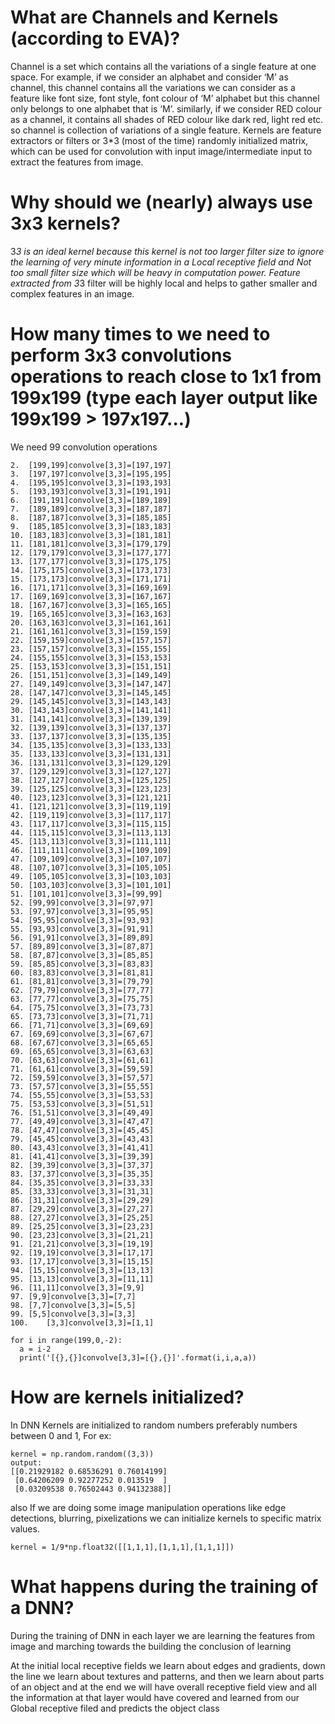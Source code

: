 # What are Channels and Kernels (according to EVA)?
Channel is a set which contains all the variations of a single feature at one space. For example, if we consider an alphabet and consider ‘M’ as channel, this channel contains all the variations we can consider as a feature like font size, font style, font colour of ‘M’ alphabet but this channel only belongs to one alphabet that is ‘M’. similarly, if we consider RED colour as a channel, it contains all shades of RED colour like dark red, light red etc. so channel is collection of variations of a single feature.
Kernels are feature extractors or filters or 3*3 (most of the time) randomly initialized matrix, which can be used for convolution with input image/intermediate input to extract the features from image.

# Why should we (nearly) always use 3x3 kernels?
3*3 is an ideal kernel because this kernel is not too larger filter size to ignore the learning of very minute information in a Local receptive field and Not too small filter size which will be heavy in computation power.
Feature extracted from 3*3 filter will be highly local and helps to gather smaller and complex features in an image.

# How many times to we need to perform 3x3 convolutions operations to reach close to 1x1 from 199x199 (type each layer output like 199x199 > 197x197...)
We need 99 convolution operations
```
2.	[199,199]convolve[3,3]=[197,197]
3.	[197,197]convolve[3,3]=[195,195]
4.	[195,195]convolve[3,3]=[193,193]
5.	[193,193]convolve[3,3]=[191,191]
6.	[191,191]convolve[3,3]=[189,189]
7.	[189,189]convolve[3,3]=[187,187]
8.	[187,187]convolve[3,3]=[185,185]
9.	[185,185]convolve[3,3]=[183,183]
10.	[183,183]convolve[3,3]=[181,181]
11.	[181,181]convolve[3,3]=[179,179]
12.	[179,179]convolve[3,3]=[177,177]
13.	[177,177]convolve[3,3]=[175,175]
14.	[175,175]convolve[3,3]=[173,173]
15.	[173,173]convolve[3,3]=[171,171]
16.	[171,171]convolve[3,3]=[169,169]
17.	[169,169]convolve[3,3]=[167,167]
18.	[167,167]convolve[3,3]=[165,165]
19.	[165,165]convolve[3,3]=[163,163]
20.	[163,163]convolve[3,3]=[161,161]
21.	[161,161]convolve[3,3]=[159,159]
22.	[159,159]convolve[3,3]=[157,157]
23.	[157,157]convolve[3,3]=[155,155]
24.	[155,155]convolve[3,3]=[153,153]
25.	[153,153]convolve[3,3]=[151,151]
26.	[151,151]convolve[3,3]=[149,149]
27.	[149,149]convolve[3,3]=[147,147]
28.	[147,147]convolve[3,3]=[145,145]
29.	[145,145]convolve[3,3]=[143,143]
30.	[143,143]convolve[3,3]=[141,141]
31.	[141,141]convolve[3,3]=[139,139]
32.	[139,139]convolve[3,3]=[137,137]
33.	[137,137]convolve[3,3]=[135,135]
34.	[135,135]convolve[3,3]=[133,133]
35.	[133,133]convolve[3,3]=[131,131]
36.	[131,131]convolve[3,3]=[129,129]
37.	[129,129]convolve[3,3]=[127,127]
38.	[127,127]convolve[3,3]=[125,125]
39.	[125,125]convolve[3,3]=[123,123]
40.	[123,123]convolve[3,3]=[121,121]
41.	[121,121]convolve[3,3]=[119,119]
42.	[119,119]convolve[3,3]=[117,117]
43.	[117,117]convolve[3,3]=[115,115]
44.	[115,115]convolve[3,3]=[113,113]
45.	[113,113]convolve[3,3]=[111,111]
46.	[111,111]convolve[3,3]=[109,109]
47.	[109,109]convolve[3,3]=[107,107]
48.	[107,107]convolve[3,3]=[105,105]
49.	[105,105]convolve[3,3]=[103,103]
50.	[103,103]convolve[3,3]=[101,101]
51.	[101,101]convolve[3,3]=[99,99]
52.	[99,99]convolve[3,3]=[97,97]
53.	[97,97]convolve[3,3]=[95,95]
54.	[95,95]convolve[3,3]=[93,93]
55.	[93,93]convolve[3,3]=[91,91]
56.	[91,91]convolve[3,3]=[89,89]
57.	[89,89]convolve[3,3]=[87,87]
58.	[87,87]convolve[3,3]=[85,85]
59.	[85,85]convolve[3,3]=[83,83]
60.	[83,83]convolve[3,3]=[81,81]
61.	[81,81]convolve[3,3]=[79,79]
62.	[79,79]convolve[3,3]=[77,77]
63.	[77,77]convolve[3,3]=[75,75]
64.	[75,75]convolve[3,3]=[73,73]
65.	[73,73]convolve[3,3]=[71,71]
66.	[71,71]convolve[3,3]=[69,69]
67.	[69,69]convolve[3,3]=[67,67]
68.	[67,67]convolve[3,3]=[65,65]
69.	[65,65]convolve[3,3]=[63,63]
70.	[63,63]convolve[3,3]=[61,61]
71.	[61,61]convolve[3,3]=[59,59]
72.	[59,59]convolve[3,3]=[57,57]
73.	[57,57]convolve[3,3]=[55,55]
74.	[55,55]convolve[3,3]=[53,53]
75.	[53,53]convolve[3,3]=[51,51]
76.	[51,51]convolve[3,3]=[49,49]
77.	[49,49]convolve[3,3]=[47,47]
78.	[47,47]convolve[3,3]=[45,45]
79.	[45,45]convolve[3,3]=[43,43]
80.	[43,43]convolve[3,3]=[41,41]
81.	[41,41]convolve[3,3]=[39,39]
82.	[39,39]convolve[3,3]=[37,37]
83.	[37,37]convolve[3,3]=[35,35]
84.	[35,35]convolve[3,3]=[33,33]
85.	[33,33]convolve[3,3]=[31,31]
86.	[31,31]convolve[3,3]=[29,29]
87.	[29,29]convolve[3,3]=[27,27]
88.	[27,27]convolve[3,3]=[25,25]
89.	[25,25]convolve[3,3]=[23,23]
90.	[23,23]convolve[3,3]=[21,21]
91.	[21,21]convolve[3,3]=[19,19]
92.	[19,19]convolve[3,3]=[17,17]
93.	[17,17]convolve[3,3]=[15,15]
94.	[15,15]convolve[3,3]=[13,13]
95.	[13,13]convolve[3,3]=[11,11]
96.	[11,11]convolve[3,3]=[9,9]
97.	[9,9]convolve[3,3]=[7,7]
98.	[7,7]convolve[3,3]=[5,5]
99.	[5,5]convolve[3,3]=[3,3]
100.	[3,3]convolve[3,3]=[1,1]
```
```
for i in range(199,0,-2):
  a = i-2
  print('[{},{}]convolve[3,3]=[{},{}]'.format(i,i,a,a))
```

# How are kernels initialized? 
In DNN Kernels are initialized to random numbers preferably numbers between 0 and 1, 
For ex:
```
kernel = np.random.random((3,3))
output:
[[0.21929182 0.68536291 0.76014199]
 [0.64206209 0.92277252 0.013519  ]
 [0.03209538 0.76502443 0.94132388]]
 ```
also If we are doing some image manipulation operations like edge detections, blurring, pixelizations we can initialize kernels to specific matrix values.
```
kernel = 1/9*np.float32([[1,1,1],[1,1,1],[1,1,1]])
```

# What happens during the training of a DNN?
During the training of DNN in each layer we are learning the features from image and marching towards the building the conclusion of learning

At the initial local receptive fields we learn about edges and gradients, down the line we learn about textures and patterns, and then we learn 
about parts of an object and at the end we will have overall receptive field view and all the information at that layer would have covered and 
learned from our Global receptive filed and predicts the object class  
